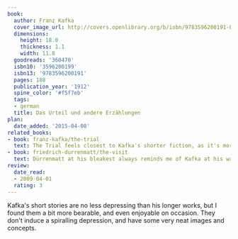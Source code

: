 ```yaml
---
book:
  author: Franz Kafka
  cover_image_url: http://covers.openlibrary.org/b/isbn/9783596200191-L.jpg
  dimensions:
    height: 18.0
    thickness: 1.1
    width: 11.8
  goodreads: '360470'
  isbn10: '3596200199'
  isbn13: '9783596200191'
  pages: 188
  publication_year: '1912'
  spine_color: '#f5f7eb'
  tags:
  - german
  title: Das Urteil und andere Erzählungen
plan:
  date_added: '2015-04-08'
related_books:
- book: franz-kafka/the-trial
  text: The Trial feels closest to Kafka's shorter fiction, as it's more coherent and less horrifying than the rest.
- book: friedrich-durrenmatt/the-visit
  text: Dürrenmatt at his bleakest always reminds me of Kafka at his warmest.
review:
  date_read:
  - 2009-04-01
  rating: 3
---
```

Kafka's short stories are no less depressing than his longer works, but I found them a bit more bearable, and even
enjoyable on occasion. They don't induce a spiralling depression, and have some very neat images and concepts.
